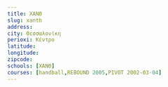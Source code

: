 ```yaml
---
title: ΧΑΝΘ
slug: xanth
address: 
city: Θεσσαλονίκη
perioxi: Κέντρο
latitude: 
longitude: 
zipcode: 
schools: [ΧΑΝΘ]
courses: [handball,REBOUND 2005,PIVOT 2002-03-04]
---
```




